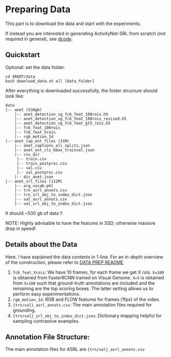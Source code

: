 # Preparing Data

This part is to download the data and start with the experiments.

If instead you are interested in generating ActivityNet-SRL from scratch (not required in general), see [dcode](../dcode).

## Quickstart

Optional: set the data folder.
```
cd $ROOT/data
bash download_data.sh all [data_folder]
```

After everything is downloaded successfully, the folder structure should look like:

```
data
|-- anet (530gb)
    |-- anet_detection_vg_fc6_feat_100rois.h5
    |-- anet_detection_vg_fc6_feat_100rois_resized.h5
    |-- anet_detection_vg_fc6_feat_gt5_rois.h5
    |-- fc6_feat_100rois
    |-- fc6_feat_5rois
    |-- rgb_motion_1d
|-- anet_cap_ent_files (31M)
    |-- anet_captions_all_splits.json
    |-- anet_ent_cls_bbox_trainval.json
    |-- csv_dir
	 |-- train.csv
	 |-- train_postproc.csv
	 |-- val.csv
	 |-- val_postproc.csv
    |-- dic_anet.json
|-- anet_srl_files (112M)
    |-- arg_vocab.pkl
    |-- trn_asrl_annots.csv
    |-- trn_srl_obj_to_index_dict.json
    |-- val_asrl_annots.csv
    |-- val_srl_obj_to_index_dict.json
```

It should ~530 gb of data !!

NOTE: Highly advisable to have the features in SSD; otherwise massive drop in speed!


## Details about the Data
Here, I have explained the data contents in 1-line.
For an in-depth overview of the construction, please refer to [DATA PREP README](../dcode/README.md)

1. `fc6_feat_Xrois`: We have 10 frames, for each frame we get X rois. `X=100` is obtained from FasterRCNN trained on Visual Genome. `X=5` is obtained from `X=100` such that ground-truth annotations are included and the remaining are the top scoring boxes. The latter setting allows us to perform easy experimentations.
1. `rgb_motion_1d`: RGB and FLOW features for frames (1fps) of the video.
1. `{trn/val}_asrl_annots.csv`: The main annotation files required for grounding.
1. `{trn/val}_srl_obj_to_index_dict.json`: Dictionary mapping helpful for sampling contrastive examples.

## Annotation File Structure:
The main annotation files for ASRL are `{trn/val}_asrl_annots.csv`